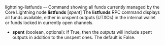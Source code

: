 lightning-listfunds -- Command showing all funds currently managed by the Core Lightning node
**listfunds** [*spent*] 
The **listfunds** RPC command displays all funds available, either in unspent outputs (UTXOs) in the internal wallet or funds locked in currently open channels.

- **spent** (boolean, optional): If True, then the *outputs* will include spent outputs in addition to the unspent ones. The default is False.
